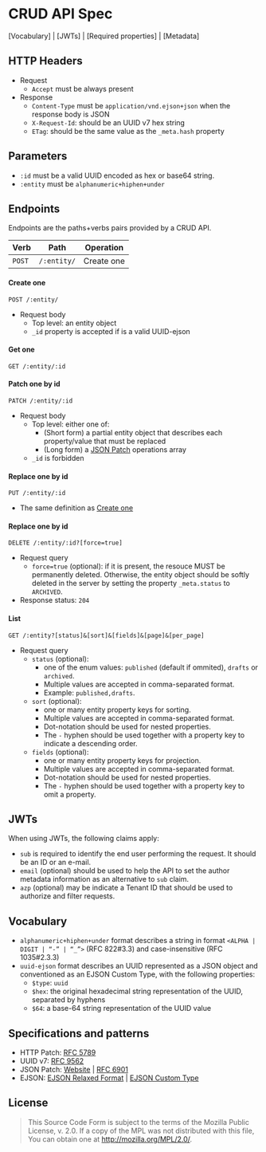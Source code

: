 # CRUD API Spec

[Vocabulary] | [JWTs] | [Required properties] | [Metadata] 

## HTTP Headers

- Request
  - `Accept` must be always present
- Response
  - `Content-Type` must be `application/vnd.ejson+json` when the response body is JSON
  - `X-Request-Id`: should be an UUID v7 hex string
  - `ETag`: should be the same value as the `_meta.hash` property

## Parameters

- `:id` must be a valid UUID encoded as hex or base64 string.
- `:entity` must be `alphanumeric+hiphen+under`

## Endpoints

Endpoints are the paths+verbs pairs provided by a CRUD API.

| Verb | Path | Operation |
| --- | --- | --- |
| `POST` | `/:entity/` | Create one |

#### Create one
```
POST /:entity/
```
- Request body
  -  Top level: an entity object
  -  `_id` property is accepted if is a valid UUID-ejson
 
#### Get one
```
GET /:entity/:id
```

#### Patch one by id
```
PATCH /:entity/:id
```
- Request body
  - Top level: either one of:
    - (Short form) a partial entity object that describes each property/value that must be replaced
    - (Long form) a [JSON Patch](https://jsonpatch.com/) operations array
  -  `_id` is forbidden
 
#### Replace one by id
```
PUT /:entity/:id
```
- The same definition as [Create one](#create-one)
 
#### Replace one by id
```
DELETE /:entity/:id?[force=true]
```
- Request query
  - `force=true` (optional): if it is present, the resouce MUST be permanently deleted. Otherwise, the entity object should be softly deleted in the server by setting the property `_meta.status` to `ARCHIVED`.
- Response status: `204`

#### List
```
GET /:entity?[status]&[sort]&[fields]&[page]&[per_page]
```
- Request query
  - `status` (optional):
    - one of the enum values: `published` (default if ommited), `drafts` or `archived`.
    - Multiple values are accepted in comma-separated format.
    - Example: `published,drafts`.
  - `sort` (optional):
    - one or many entity property keys for sorting.
    - Multiple values are accepted in comma-separated format.
    - Dot-notation should be used for nested properties.
    - The `-` hyphen should be used together with a property key to indicate a descending order.
  - `fields` (optional):
    - one or many entity property keys for projection.
    - Multiple values are accepted in comma-separated format.
    - Dot-notation should be used for nested properties.
    - The `-` hyphen should be used together with a property key to omit a property.
   
## JWTs

When using JWTs, the following claims apply:

- `sub` is required to identify the end user performing the request. It should be an ID or an e-mail.
- `email` (optional) should be used to help the API to set the author metadata information as an alternative to `sub` claim.
- `azp` (optional) may be indicate a Tenant ID that should be used to authorize and filter requests.

## Vocabulary

- `alphanumeric+hiphen+under` format describes a string in format `<ALPHA | DIGIT | “-” | “_”>` (RFC 822#3.3) and case-insensitive (RFC 1035#2.3.3)
- `uuid-ejson` format describes an UUID represented as a JSON object and conventioned as an EJSON Custom Type, with the following properties:
  - `$type`: `uuid`
  - `$hex`: the original hexadecimal string representation of the UUID, separated by hyphens
  - `$64`: a base-64 string representation of the UUID value

## Specifications and patterns

- HTTP Patch: [RFC 5789](https://datatracker.ietf.org/doc/html/rfc5789)
- UUID v7: [RFC 9562](https://www.rfc-editor.org/rfc/rfc9562#section-5.7)
- JSON Patch: [Website](https://jsonpatch.com/) | [RFC 6901](https://datatracker.ietf.org/doc/html/rfc6901/)
- EJSON: [EJSON Relaxed Format](https://www.mongodb.com/docs/upcoming/reference/mongodb-extended-json/) | [EJSON Custom Type](https://docs.meteor.com/api/ejson#EJSON-addType)

## License

> This Source Code Form is subject to the terms of the Mozilla Public
  License, v. 2.0. If a copy of the MPL was not distributed with this
  file, You can obtain one at http://mozilla.org/MPL/2.0/.
